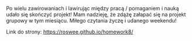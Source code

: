 Po wielu zawirowaniach i lawirując między pracą / pomaganiem i nauką udało się skończyć projekt! Mam nadzieję, że zdążę załapać się na projekt grupowy w tym miesiącu. Miłego czytania życzę i udanego weekendu!

Link do strony:
https://roswee.github.io/homework8/
